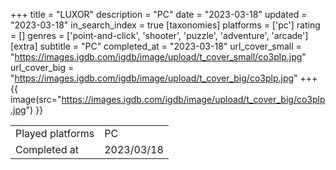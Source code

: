 +++
title = "LUXOR"
description = "PC"
date = "2023-03-18"
updated = "2023-03-18"
in_search_index = true
[taxonomies]
platforms = ['pc']
rating = []
genres = ['point-and-click', 'shooter', 'puzzle', 'adventure', 'arcade']
[extra]
subtitle = "PC"
completed_at = "2023-03-18"
url_cover_small = "https://images.igdb.com/igdb/image/upload/t_cover_small/co3plp.jpg"
url_cover_big = "https://images.igdb.com/igdb/image/upload/t_cover_big/co3plp.jpg"
+++
{{ image(src="https://images.igdb.com/igdb/image/upload/t_cover_big/co3plp.jpg") }}

|              |            |
| ------------ | ---------- |
| Played platforms    | PC |
| Completed at | 2023/03/18 |


